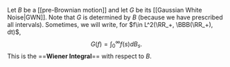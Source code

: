 Let $B$ be a [[pre-Brownian motion]] and let $G$ be its [[Gaussian White Noise|GWN]]. Note that $G$ is determined by $B$ (because we have prescribed all intervals). Sometimes, we will write, for $f\in L^2(\RR_+, \BBB(\RR_+), dt)$,$$G(f) = \int_0^\infty f(s)dB_s.$$This is the ==**Wiener Integral**== with respect to $B$.